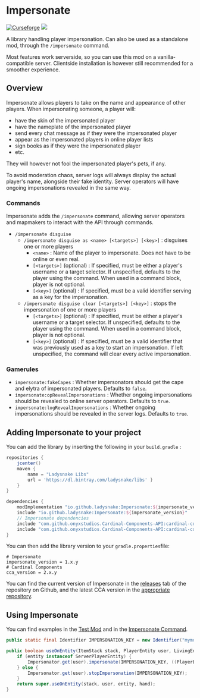 # Impersonate

[![Curseforge](https://curse.nikky.moe/api/img/360333?logo)](https://www.curseforge.com/projects/360333) [![](https://jitpack.io/v/Ladysnake/Impersonate.svg)](https://jitpack.io/#Ladysnake/Impersonate)

A library handling player impersonation. Can also be used as a standalone mod, through the `/impersonate` command.

Most features work serverside, so you can use this mod on a vanilla-compatible server. Clientside installation is however
still recommended for a smoother experience.

## Overview

Impersonate allows players to take on the name and appearance of other players. When impersonating someone, a player
will:
- have the skin of the impersonated player  
- have the nameplate of the impersonated player  
- send every chat message as if they were the impersonated player  
- appear as the impersonated players in online player lists  
- sign books as if they were the impersonated player  
- etc.  

They will however not fool the impersonated player's pets, if any.

To avoid moderation chaos, server logs will always display the actual player's name, alongside their fake identity. Server operators will have ongoing impersonations revealed in the same way.

### Commands  
Impersonate adds the `/impersonate` command, allowing server operators and mapmakers to interact with the API through
commands.  
- `/impersonate disguise`  
    - `/impersonate disguise as <name> [<targets>] [<key>]` : disguises one or more players  
        - `<name>` : Name of the player to impersonate. Does not have to be online or even real.  
        - `[<targets>]` (optional) : If specified, must be either a player's username or a target selector. If unspecified, defaults to the player using the command. When used in a command block, player is not optional.  
        - `[<key>]` (optional) : If specified, must be a valid identifier serving as a key for the impersonation.  
    - `/impersonate disguise clear [<targets>] [<key>]` : stops the impersonation of one or more players  
        - `[<targets>]` (optional) : If specified, must be either a player's username or a target selector. If unspecified, defaults to the player using the command. When used in a command block, player is not optional.  
        - `[<key>]` (optional) : If specified, must be a valid identifier that was previously used as a key to start an impersonation. If left unspecified, the command will clear every active impersonation.  
    
### Gamerules
- `impersonate:fakeCapes` : Whether impersonators should get the cape and elytra of impersonated players. Defaults to `false`.  
- `impersonate:opRevealImpersonations` : Whether ongoing impersonations should be revealed to online server operators. Defaults to `true`.  
- `impersonate:logRevealImpersonations` : Whether ongoing impersonations should be revealed in the server logs. Defaults to `true`.  

## Adding Impersonate to your project

You can add the library by inserting the following in your `build.gradle` :

```gradle
repositories {
    jcenter()
	maven { 
        name = "Ladysnake Libs"
        url = 'https://dl.bintray.com/ladysnake/libs' }
    }
}

dependencies {
    modImplementation "io.github.ladysnake:Impersonate:${impersonate_version}"
    include "io.github.ladysnake:Impersonate:${impersonate_version}"
    // Impersonate dependencies
    include "com.github.onyxstudios.Cardinal-Components-API:cardinal-components-base:${cca_version}"
    include "com.github.onyxstudios.Cardinal-Components-API:cardinal-components-entity:${cca_version}"
}
```

You can then add the library version to your `gradle.properties`file:

```properties
# Impersonate
impersonate_version = 1.x.y
# Cardinal Components
cca_version = 2.x.y
```

You can find the current version of Impersonate in the [releases](https://github.com/Ladysnake/Impersonate/releases) tab of the repository on Github,
and the latest CCA version in the [appropriate repository](https://github.com/OnyxStudios/Cardinal-Components-API/releases). 

## Using Impersonate

You can find examples in the [Test Mod](https://github.com/Ladysnake/Impersonate/tree/master/src/testmod/java/io/github/ladysnake/impersonatest)
and in the [Impersonate Command](https://github.com/Ladysnake/Impersonate/blob/master/src/main/java/io/github/ladysnake/impersonate/impl/ImpersonateCommand.java).

```java
public static final Identifier IMPERSONATION_KEY = new Identifier("mymod", "impersonitem");

public boolean useOnEntity(ItemStack stack, PlayerEntity user, LivingEntity entity, Hand hand) {
    if (entity instanceof ServerPlayerEntity) {
        Impersonator.get(user).impersonate(IMPERSONATION_KEY, ((PlayerEntity) entity).getGameProfile());
    } else {
        Impersonator.get(user).stopImpersonation(IMPERSONATION_KEY);
    }
    return super.useOnEntity(stack, user, entity, hand);
}
```
